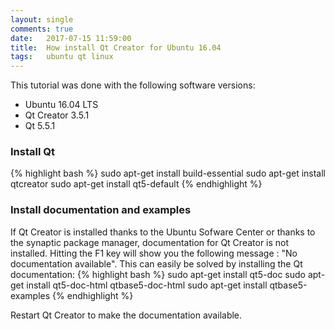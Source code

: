 ```yaml
---
layout: single
comments: true
date: 	2017-07-15 11:59:00
title: 	How install Qt Creator for Ubuntu 16.04
tags:	ubuntu qt linux
---
```



This tutorial was done with the following software versions:

* Ubuntu 16.04 LTS
* Qt Creator 3.5.1
* Qt 5.5.1

### Install Qt
{% highlight bash %}
sudo apt-get install build-essential
sudo apt-get install qtcreator
sudo apt-get install qt5-default
{% endhighlight %} 


### Install documentation and examples

If Qt Creator is installed thanks to the Ubuntu Sofware Center or thanks to the synaptic package manager, documentation for Qt Creator is not installed. Hitting the F1 key will show you the following message : "No documentation available". This can easily be solved by installing the Qt documentation:
{% highlight bash %}
sudo apt-get install qt5-doc
sudo apt-get install qt5-doc-html qtbase5-doc-html
sudo apt-get install qtbase5-examples
{% endhighlight %}

Restart Qt Creator to make the documentation available.